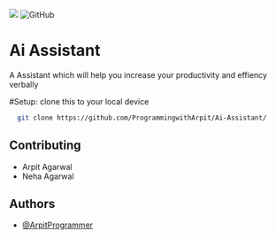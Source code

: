 ![](https://img.shields.io/github/license/ProgrammingwithArpit/Ai-Assistant)
![GitHub](https://img.shields.io/github/followers/ArpitProgrammer?label=Follow%20Me%21&style=social)

# Ai Assistant

A Assistant which will help you increase your productivity and effiency verbally 


#Setup:
clone this to your local device
```bash
  git clone https://github.com/ProgrammingwithArpit/Ai-Assistant/
```


## Contributing

- Arpit Agarwal
- Neha Agarwal 

  
## Authors

- [@ArpitProgrammer](https://github.com/ArpitProgrammer/)

  
